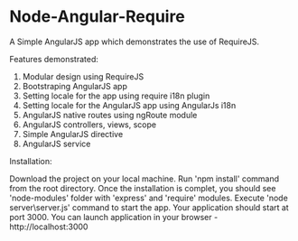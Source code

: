 # Node-Angular-Require

A Simple AngularJS app which demonstrates the use of RequireJS.

Features demonstrated:

1. Modular design using RequireJS
2. Bootstraping AngularJS app
3. Setting locale for the app using require i18n plugin
4. Setting locale for the AngularJS app using AngularJs i18n 
5. AngularJS native routes using ngRoute module
6. AngularJS controllers, views, scope
7. Simple AngularJS directive
8. AngularJS service


Installation:

Download the project on your local machine.
Run 'npm install' command from the root directory. Once the installation is complet, you should see 'node-modules' folder with 'express' and 'require' modules.
Execute 'node server\server.js' command to start the app. Your application should start at port 3000. You can launch application in your browser - http://localhost:3000

